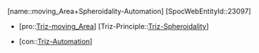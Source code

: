 ﻿---
type: TrizContradiction
aliases:
- moving_Area+Spheroidality-Automation
license: CC BY-SA 4.0
copyright: https://github.com/SpocWeb
IsDeleted: false
IsReadOnly: false
Confidential: public
tags: 
- Triz/Contradiction
---
[name::moving_Area+Spheroidality-Automation]
[SpocWebEntityId::23097]
+ [pro::[Triz-moving_Area](tech/Triz/Parameter/Triz-moving_Area.md)]
[Triz-Principle::[Triz-Spheroidality](tech/Triz/Principle/Triz-Spheroidality.md)]
- [con::[Triz-Automation](tech/Triz/Parameter/Triz-Automation.md)]

